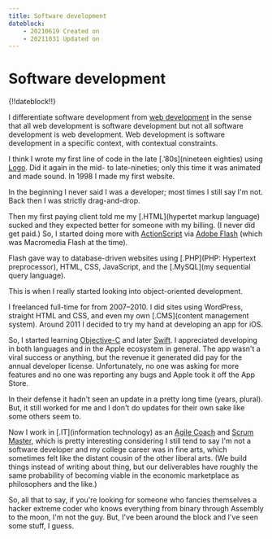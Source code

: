 ```yaml
---
title: Software development
dateblock:
    - 20210619 Created on
    - 20211031 Updated on
---
```


# Software development

{!!dateblock!!}

I differentiate software development from [web development](/web-development) in the sense that all web development is software development but not all software development is web development. Web development is software development in a specific context, with contextual constraints.

I think I wrote my first line of code in the late [.ʼ80s](nineteen eighties)  using [Logo](https://en.wikipedia.org/wiki/Logo_(programming_language)). Did it again in the mid- to late-nineties; only this time it was animated and made sound. In 1998 I made my first website.

In the beginning I never said I was a developer; most times I still say I'm not. Back then I was strictly drag-and-drop.

Then my first paying client told me my [.HTML](hypertet markup language) sucked and they expected better for someone with my billing. (I never did get paid.) So, I started doing more with [ActionScript](https://en.wikipedia.org/wiki/ActionScript) via [Adobe Flash](https://en.wikipedia.org/wiki/Adobe_Flash) (which was Macromedia Flash at the time).

Flash gave way to database-driven websites using [.PHP](PHP: Hypertext preprocessor), HTML, CSS, JavaScript, and the [.MySQL](my sequential query language).

This is when I really started looking into object-oriented development.

I freelanced full-time for from 2007–2010. I did sites using WordPress, straight HTML and CSS, and even my own [.CMS](content management system). Around 2011 I decided to try my hand at developing an app for iOS.

So, I started learning [Objective-C](https://en.wikipedia.org/wiki/Objective-C) and later [Swift](https://en.wikipedia.org/wiki/Swift_(programming_language)). I appreciated developing in both languages and in the Apple ecosystem in general. The app wasn't a viral success or anything, but the revenue it generated did pay for the annual developer license. Unfortunately, no one was asking for more features and no one was reporting any bugs and Apple took it off the App Store.

In their defense it hadn't seen an update in a pretty long time (years, plural). But, it still worked for me and I don't do updates for their own sake like some others seem to.

Now I work in [.IT](information technology) as an [Agile Coach](https://agilemanifesto.org) and [Scrum Master](https://scrumguides.org), which is pretty interesting considering I still tend to say I'm not a software developer and my college career was in fine arts, which sometimes felt like the distant cousin of the other liberal arts. (We build things instead of writing about thing, but our deliverables have roughly the same probability of becoming viable in the economic marketplace as philosophers and the like.)

So, all that to say, if you're looking for someone who fancies themselves a hacker extreme coder who knows everything from binary through Assembly to the moon, I'm not the guy. But, I've been around the block and I've seen some stuff, I guess.
